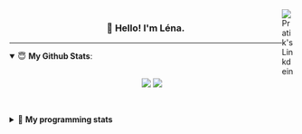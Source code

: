 <!--
<a href="https://twitter.com" target="_blank" rel="nofollow">
 <img align="right" alt="Pratik's Twitter" width="22px" src="https://cdn.jsdelivr.net/npm/simple-icons@v3/icons/twitter.svg" />
</a> 

https://www.linkedin.com/in/lenagiacalone/
-->
<a href="https://www.linkedin.com/" target="_blank" rel="nofollow">
 <img align="right" alt="Pratik's Linkdein" width="22px" src="https://cdn.jsdelivr.net/npm/simple-icons@v3/icons/linkedin.svg" />
</a>



<h3 align="center">👋 Hello! I'm Léna.</h3>

---

<!--
**lgiacalo/lgiacalo** is a ✨ _special_ ✨ repository because its `README.md` (this file) appears on your GitHub profile.

Here are some ideas to get you started:

- 🔭 I’m currently working on ...
- 🌱 I’m currently learning ...
- 👯 I’m looking to collaborate on ...
- 🤔 I’m looking for help with ...
- 💬 Ask me about ...
- 📫 How to reach me: ...
- 😄 Pronouns: ...
- ⚡ Fun fact: ...
-->

<details open>
 <summary> 😇 <b>My Github Stats</b>: </summary>
<br>
<p align = "center">
  <img src = "https://github-readme-stats.vercel.app/api?username=lgiacalo&show_icons=true&theme=nord" width="420">
  <img src = "https://github-readme-stats.vercel.app/api/top-langs/?username=lgiacalo&layout=compact&theme=nord">
</p>
 
<br>
<p align = "center">
  <imp src = "https://github-readme-stats.vercel.app/api/wakatime?username=lgiacalo&theme=nord">
</p>

</details>

<details>
 <summary>🤖 <b>My programming stats</b></summary>
 <br>
 
<!--START_SECTION:waka-->
![Lines of code](https://img.shields.io/badge/From%20Hello%20World%20I%27ve%20Written-945339%20lines%20of%20code-blue)

**🐱 My Github Data** 

> 🏆 856 Contributions in the Year 2020
 > 
> 📦 287.9 kB Used in Github's Storage 
 > 
> 🚫 Not Opted to Hire
 > 
> 📜 41 Public Repositories 
 > 
> 🔑 30 Private Repositories  
 > 
**I'm a Night 🦉** 

```text
🌞 Morning    116 commits    ███░░░░░░░░░░░░░░░░░░░░░░   11.97% 
🌆 Daytime    329 commits    ████████░░░░░░░░░░░░░░░░░   33.95% 
🌃 Evening    414 commits    ██████████░░░░░░░░░░░░░░░   42.72% 
🌙 Night      110 commits    ██░░░░░░░░░░░░░░░░░░░░░░░   11.35%

```
📅 **I'm Most Productive on Wednesday** 

```text
Monday       140 commits    ███░░░░░░░░░░░░░░░░░░░░░░   14.45% 
Tuesday      129 commits    ███░░░░░░░░░░░░░░░░░░░░░░   13.31% 
Wednesday    182 commits    ████░░░░░░░░░░░░░░░░░░░░░   18.78% 
Thursday     172 commits    ████░░░░░░░░░░░░░░░░░░░░░   17.75% 
Friday       134 commits    ███░░░░░░░░░░░░░░░░░░░░░░   13.83% 
Saturday     92 commits     ██░░░░░░░░░░░░░░░░░░░░░░░   9.49% 
Sunday       120 commits    ███░░░░░░░░░░░░░░░░░░░░░░   12.38%

```


📊 **This Week I Spent My Time On** 

```text
⌚︎ Time Zone: Europe/Paris

💬 Programming Languages: 
HTML                     1 hr 25 mins        █████████░░░░░░░░░░░░░░░░   38.02% 
CSS                      53 mins             ██████░░░░░░░░░░░░░░░░░░░   24.04% 
Markdown                 35 mins             ████░░░░░░░░░░░░░░░░░░░░░   15.98% 
JavaScript               24 mins             ██░░░░░░░░░░░░░░░░░░░░░░░   10.92% 
JSON                     19 mins             ██░░░░░░░░░░░░░░░░░░░░░░░   8.68%

🔥 Editors: 
VS Code                  3 hrs 44 mins       █████████████████████████   100.0%

🐱‍💻 Projects: 
lgiacalo.github.io       2 hrs 7 mins        ██████████████░░░░░░░░░░░   56.83% 
googlePage               54 mins             ██████░░░░░░░░░░░░░░░░░░░   24.45% 
remotefr-js-0920-p3-off-h15 mins             █░░░░░░░░░░░░░░░░░░░░░░░░   7.06% 
Unknown Project          12 mins             █░░░░░░░░░░░░░░░░░░░░░░░░   5.35% 
remotefr-js-0920-p3-off-h8 mins              █░░░░░░░░░░░░░░░░░░░░░░░░   3.99%

💻 Operating System: 
Mac                      3 hrs 44 mins       █████████████████████████   100.0%

```

**I Mostly Code in C** 

```text
C                        26 repos            █████████░░░░░░░░░░░░░░░░   35.62% 
JavaScript               9 repos             ███░░░░░░░░░░░░░░░░░░░░░░   12.33% 
Shell                    8 repos             ██░░░░░░░░░░░░░░░░░░░░░░░   10.96% 
HTML                     7 repos             ██░░░░░░░░░░░░░░░░░░░░░░░   9.59% 
C++                      4 repos             █░░░░░░░░░░░░░░░░░░░░░░░░   5.48%

```


**Timeline**

![Chart not found](https://raw.githubusercontent.com/lgiacalo/lgiacalo/master/charts/bar_graph.png) 


<!--END_SECTION:waka-->

</details>
